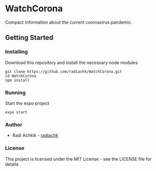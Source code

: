 # WatchCorona

Compact information about the current coronavirus pandemic.

## Getting Started

### Installing

Download this repository and install the necessary node modules
```
git clone https://github.com/radiachk/WatchCorona.git
cd WatchCorona
npm install
```

### Running

Start the expo project 
```
expo start
```

### Author

* Radi Achkik - [radiachk](https://github.com/radiachk)

### License

This project is licensed under the MIT License - see the LICENSE file for details


